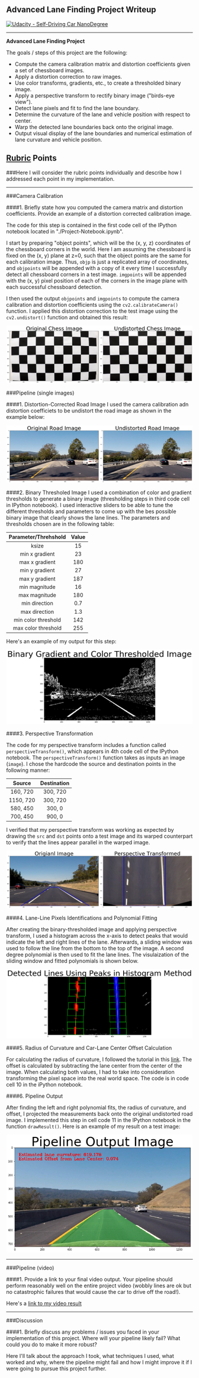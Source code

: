 ## Advanced Lane Finding Project Writeup
[![Udacity - Self-Driving Car NanoDegree](https://s3.amazonaws.com/udacity-sdc/github/shield-carnd.svg)](http://www.udacity.com/drive)

---

**Advanced Lane Finding Project**

The goals / steps of this project are the following:

* Compute the camera calibration matrix and distortion coefficients given a set of chessboard images.
* Apply a distortion correction to raw images.
* Use color transforms, gradients, etc., to create a thresholded binary image.
* Apply a perspective transform to rectify binary image ("birds-eye view").
* Detect lane pixels and fit to find the lane boundary.
* Determine the curvature of the lane and vehicle position with respect to center.
* Warp the detected lane boundaries back onto the original image.
* Output visual display of the lane boundaries and numerical estimation of lane curvature and vehicle position.

[//]: # (Image References)

[image1]: ./output_images/DistVsUndistChess.png "Undistorted"
[image2]: ./output_images/DistVsUndistRoad.png "Road Transformed"
[image3]: ./output_images/BinaryThresholded.png "Binary Example"
[image4]: ./output_images/PersTransTest.png "Warp Example"
[image5]: ./output_images/SlidingWindow.png "Fit Visual"
[image6]: ./output_images/pipelineOutput.png "Output"
[video1]: ./output_project_video.mp4 "Video"

## [Rubric](https://review.udacity.com/#!/rubrics/571/view) Points
###Here I will consider the rubric points individually and describe how I addressed each point in my implementation.  

---
###Camera Calibration

####1. Briefly state how you computed the camera matrix and distortion coefficients. Provide an example of a distortion corrected calibration image.

The code for this step is contained in the first code cell of the IPython notebook located in "./Project-Notebook.ipynb".  

I start by preparing "object points", which will be the (x, y, z) coordinates of the chessboard corners in the world. Here I am assuming the chessboard is fixed on the (x, y) plane at z=0, such that the object points are the same for each calibration image.  Thus, `objp` is just a replicated array of coordinates, and `objpoints` will be appended with a copy of it every time I successfully detect all chessboard corners in a test image.  `imgpoints` will be appended with the (x, y) pixel position of each of the corners in the image plane with each successful chessboard detection.  

I then used the output `objpoints` and `imgpoints` to compute the camera calibration and distortion coefficients using the `cv2.calibrateCamera()` function.  I applied this distortion correction to the test image using the `cv2.undistort()` function and obtained this result: 

![alt text][image1]

###Pipeline (single images)

####1. Distortion-Corrected Road Image
I used the camera calibration adn distortion coefficiets to be undistort the road image as shown in the example below:

![alt text][image2]

####2. Binary Thresholed Image
I used a combination of color and gradient thresholds to generate a binary image (thresholding steps in third code cell in IPython notebook).  I used interactive sliders to be able to tune the different thresholds and parameters to come up with the bes possible binary image that clearly shows the lane lines. The parameters and thresholds chosen are in the following table:

| Parameter/Threhshold   | Value   | 
|:----------------------:|:-------:| 
| ksize                  | 15      | 
| min x gradient         | 23      |
| max x gradient         | 180     |
| min y gradient         | 27      |
| max y gradient         | 187     |
| min magnitude          | 16      |
| max magnitude          | 180     |
| min direction          | 0.7     |
| max direction          | 1.3     |
| min color threshold    | 142     |
| max color threshold    | 255     |

Here's an example of my output for this step:

![alt text][image3]

####3. Perspective Transformation

The code for my perspective transform includes a function called `perspectiveTransform()`, which appears in 4th code cell of the IPython notebook. The `perspectiveTransform()` function takes as inputs an image (`image`).  I chose the hardcode the source and destination points in the following manner:

| Source        | Destination   | 
|:-------------:|:-------------:| 
| 160, 720      | 300, 720      | 
| 1150, 720     | 300, 720      |
| 580, 450      | 300, 0        |
| 700, 450      | 900, 0        |

I verified that my perspective transform was working as expected by drawing the `src` and `dst` points onto a test image and its warped counterpart to verify that the lines appear parallel in the warped image.

![alt text][image4]

####4. Lane-Line Pixels Identifications and Polynomial Fitting

After creating the binary-thresholded image and applying perspective transform, I used a histogram across the x-axis to detect peaks that would indicate the left and right lines of the lane. Afterwards, a sliding window was used to follow the line from the bottom to the top of the image. A second degree polynomial is then used to fit the lane lines. The visulaization of the sliding window and fitted polynomials is shown below.

![alt text][image5]

####5. Radius of Curvature and Car-Lane Center Offset Calculation 

For calculating the radius of curvature, I followed the tutorial in this [link](http://www.intmath.com/applications-differentiation/8-radius-curvature.php). The offset is calculated by subtracting the lane center from the center of the image. When calculating both values, I had to take into consideration transforming the pixel space into the real world space. The code is in code cell 10 in the iPython notebook.


####6. Pipeline Output

After finding the left and right polynomial fits, the radius of curvature, and offset, I projected the measurements back onto the original undistorted road image. I implemented this step in cell code 11 in the IPython notebook in the function `drawResult()`.  Here is an example of my result on a test image:

![alt text][image6]

---

###Pipeline (video)

####1. Provide a link to your final video output.  Your pipeline should perform reasonably well on the entire project video (wobbly lines are ok but no catastrophic failures that would cause the car to drive off the road!).

Here's a [link to my video result](./output_project_video.mp4)

---

###Discussion

####1. Briefly discuss any problems / issues you faced in your implementation of this project.  Where will your pipeline likely fail?  What could you do to make it more robust?

Here I'll talk about the approach I took, what techniques I used, what worked and why, where the pipeline might fail and how I might improve it if I were going to pursue this project further.  

